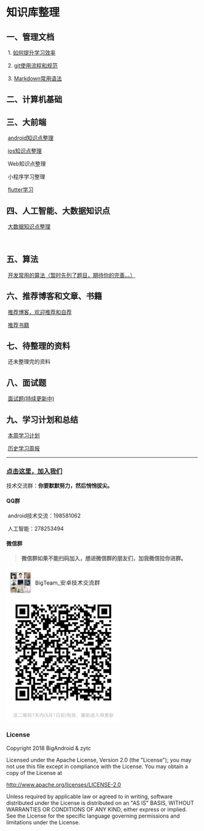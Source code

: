 

# 知识库整理

## 一、管理文档

​	1. [如何提升学习效率](管理文档/1.如何提升学习效率.md)

​	2. [git使用流程和规范](管理文档/git使用流程和规范.md)

​	3. [Markdown常用语法](管理文档/Markdown常用语法.md)

## 二、计算机基础



## 三、大前端

​	[android知识点整理](Android技术点/SUMMARY.md)

​	[ios知识点整理](ios知识点整理/README.md)

​	Web知识点整理

​	小程序学习整理

​	[flutter学习](flutter/flutter.md)



## 四、人工智能、大数据知识点

​       [大数据知识点整理](大数据/README.md)

​      


## 五、算法

​	[开发常用的算法（暂时先列了题目，期待你的完善。。）](算法/常用算法.md)

## 六、推荐博客和文章、书籍

​	[推荐博客，欢迎推荐和自荐](推荐博客和文章/推荐文章.md)

​	[推荐书籍](推荐博客和文章/推荐书籍和课程.md)

## 七、待整理的资料

​       还未整理完的资料

## 八、面试题

​      [面试题(持续更新中)](面试题/面试.md)

## 九、学习计划和总结

​	[本周学习计划](学习计划.md)

​	[历史学习周报](学习周报.md)



------

### [点击这里，加入我们](关于我们/关于我们.md)

技术交流群：**你要默默努力，然后悄悄拔尖。**

#### QQ群

​	android技术交流：198581062

​	人工智能：278253494

#### 微信群

> **微信群如果不能扫码加入，想进微信群的朋友们，加我微信拉你进群。**

 <img src="./关于我们/微信群.jpg" width="300" alt="图片名称"/>



### License

Copyright 2018 BigAndroid & zytc

Licensed under the Apache License, Version 2.0 (the "License"); you may not use this file except in compliance with the License. You may obtain a copy of the License at

<http://www.apache.org/licenses/LICENSE-2.0>

Unless required by applicable law or agreed to in writing, software distributed under the License is distributed on an "AS IS" BASIS, WITHOUT WARRANTIES OR CONDITIONS OF ANY KIND, either express or implied. See the License for the specific language governing permissions and limitations under the License.